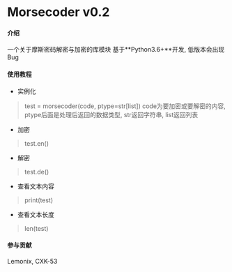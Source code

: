 # Morsecoder v0.2

#### 介绍
一个关于摩斯密码解密与加密的库模块
基于**Python3.6+**开发, 低版本会出现Bug

#### 使用教程
- 实例化
> test = morsecoder(code, ptype=str[list])
> code为要加密或要解密的内容, ptype后面是处理后返回的数据类型, str返回字符串, list返回列表
- 加密
> test.en()
- 解密
> test.de()
- 查看文本内容
> print(test)
- 查看文本长度
> len(test)

#### 参与贡献
Lemonix, CXK-53